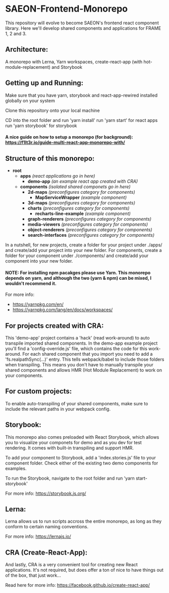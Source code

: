 # SAEON-Frontend-Monorepo

This repository will evolve to become SAEON's frontend react component library.
Here we'll develop shared components and applications for FRAME 1, 2 and 3.

## Architecture: 
A monorepo with Lerna, Yarn workspaces, create-react-app (with hot-module-replacement) and Storybook

## Getting up and Running:
Make sure that you have yarn, storybook and react-app-rewired installed globally on your system

Clone this repository onto your local machine

CD into the root folder and run 'yarn install'
run 'yarn start' for react apps 
run 'yarn storybook' for storybook

#### A nice guide on how to setup a monorepo (for background): https://f1lt3r.io/guide-multi-react-app-monorepo-with/

## Structure of this monorepo:
- **root**
  - **apps** _(react applications go in here)_
    - **demo-app**  _(an example react app created with CRA)_
  - **components**  _(isolated shared componets go in here)_
    - **2d-maps**  _(preconfigures category for components)_
      - **MapServiceWrapper**  _(example component)_
    - **3d-maps**  _(preconfigures category for components)_
    - **charts**  _(preconfigures category for components)_
      - **recharts-line-example**  _(example component)_
    - **graph-renderers**  _(preconfigures category for components)_
    - **media-viewers**  _(preconfigures category for components)_
    - **object-renderers**  _(preconfigures category for components)_
    - **search-interfaces**  _(preconfigures category for components)_
  
In a nutshell, for new projects, create a folder for your project under ./apps/ and create/add your project into your new folder.
For components, create a folder for your component under ./components/ and create/add your component into your new folder.

#### NOTE: For installing npm pacakges please use Yarn. This monorepo depends on yarn, and although the two (yarn & npm) can be mixed, I wouldn't recommend it. 
For more info:
- https://yarnpkg.com/en/
- https://yarnpkg.com/lang/en/docs/workspaces/

## For projects created with CRA:
This 'demo-app' project contains a 'hack' (read work-around) to auto transpile imported shared components. In the demo-app example project you'll find a 'config-override.js' file, which contains the code for this work-around. For each shared component that you import you need to add a 'fs.realpathSync(...)' entry. This tells webpack/babel to include those folders when transpiling. This means you don't have to manually transpile your shared components and allows HMR (Hot Module Replacement) to work on your components.

## For custom projects:
To enable auto-transpiling of your shared components, make sure to include the relevant paths in your webpack config.

## Storybook:
This monorepo also comes preloaded with React Storybook, which allows you to visualize your componets for demo and as you dev for test rendering. It comes with built-in transpiling and support HMR.

To add your component to Storybook, add a 'index.stories.js' file to your component folder. Check either of the existing two demo components for examples.

To run the Storybook, navigate to the root folder and run 'yarn start-storybook'

For more info: https://storybook.js.org/

## Lerna:
Lerna allows us to run scripts accross the entire monorepo, as long as they conform to certain naming conventions.

For more info: https://lernajs.io/

## CRA (Create-React-App):
And lastly, CRA is a very convenient tool for creating new React applications. It's not required, but does offer a ton of nice to have things out of the box, that just work...

Read here for more info: https://facebook.github.io/create-react-app/
